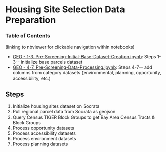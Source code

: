 # Housing Site Selection Data Preparation


### Table of Contents
(linking to nbviewer for clickable navigation within notebooks)
- [GEO - 1-3. Pre-Screening-Initial-Base-Dataset-Creation.ipynb](https://nbviewer.jupyter.org/github/BayAreaMetro/Data-Analysis-Projects/blob/master/housing-element-prescreening/scripts/GEO%20-%201-3.%20Pre-Screening-Initial-Base-Dataset-Creation.ipynb): Steps 1-3-- initialize base parcels dataset
- [GEO - 4-7. Pre-Screening-Data-Processing.ipynb](https://nbviewer.jupyter.org/github/BayAreaMetro/Data-Analysis-Projects/blob/master/housing-element-prescreening/scripts/GEO%20-%204-7.%20Pre-Screening-Data-Processing.ipynb): Steps 4-7-- add columns from category datasets (environmental, planning, opportunity, accessibility, etc.)


## Steps
1. Initialize housing sites dataset on Socrata
2. Pull regional parcel data from Socrata as geojson
3. Query Census TIGER Block Groups to get Bay Area Census Tracts & Block Groups
4. Process opportunity datasets
5. Process accessibility datasets
6. Process environment datasets
7. Process planning datasets
